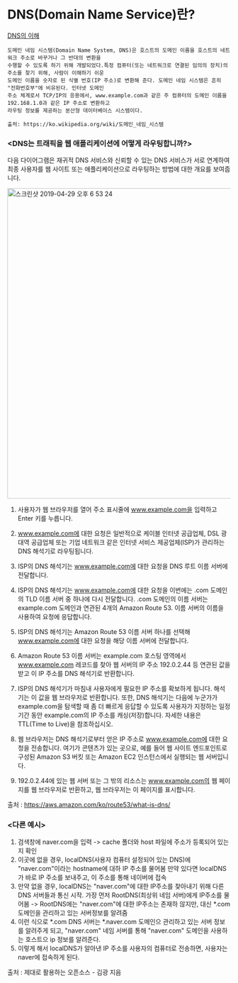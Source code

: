 # DNS(Domain Name Service)란?

[DNS의 이해](https://zzsza.github.io/development/2018/04/16/domain-name-system/)

~~~
도메인 네임 시스템(Domain Name System, DNS)은 호스트의 도메인 이름을 호스트의 네트워크 주소로 바꾸거나 그 반대의 변환을 
수행할 수 있도록 하기 위해 개발되었다.특정 컴퓨터(또는 네트워크로 연결된 임의의 장치)의 주소를 찾기 위해, 사람이 이해하기 쉬운 
도메인 이름을 숫자로 된 식별 번호(IP 주소)로 변환해 준다. 도메인 네임 시스템은 흔히 "전화번호부"에 비유된다. 인터넷 도메인 
주소 체계로서 TCP/IP의 응용에서, www.example.com과 같은 주 컴퓨터의 도메인 이름을 192.168.1.0과 같은 IP 주소로 변환하고
라우팅 정보를 제공하는 분산형 데이터베이스 시스템이다.

출처: https://ko.wikipedia.org/wiki/도메인_네임_시스템
~~~

### <DNS는 트래픽을 웹 애플리케이션에 어떻게 라우팅합니까?>

다음 다이어그램은 재귀적 DNS 서비스와 신뢰할 수 있는 DNS 서비스가 서로 연계하여 최종 사용자를 웹 사이트 또는 
애플리케이션으로 라우팅하는 방법에 대한 개요를 보여줍니다.

<img width="700" alt="스크린샷 2019-04-29 오후 6 53 24" src="https://user-images.githubusercontent.com/48082631/56888931-30fa2900-6ab0-11e9-821e-346c73d78f3f.png">

1. 사용자가 웹 브라우저를 열어 주소 표시줄에 www.example.com을 입력하고 Enter 키를 누릅니다.

2. www.example.com에 대한 요청은 일반적으로 케이블 인터넷 공급업체, DSL 광대역 공급업체 또는 
   기업 네트워크 같은 인터넷 서비스 제공업체(ISP)가 관리하는 DNS 해석기로 라우팅됩니다.
   
3. ISP의 DNS 해석기는 www.example.com에 대한 요청을 DNS 루트 이름 서버에 전달합니다.

4. ISP의 DNS 해석기는 www.example.com에 대한 요청을 이번에는 .com 도메인의 TLD 이름 서버 중 하나에 
   다시 전달합니다. .com 도메인의 이름 서버는 example.com 도메인과 연관된 4개의 Amazon Route 53. 
   이름 서버의 이름을 사용하여 요청에 응답합니다.
   
5. ISP의 DNS 해석기는 Amazon Route 53 이름 서버 하나를 선택해 www.example.com에 대한 요청을 
   해당 이름 서버에 전달합니다.
   
6. Amazon Route 53 이름 서버는 example.com 호스팅 영역에서 www.example.com 레코드를 찾아 
   웹 서버의 IP 주소 192.0.2.44 등 연관된 값을 받고 이 IP 주소를 DNS 해석기로 반환합니다.
   
7. ISP의 DNS 해석기가 마침내 사용자에게 필요한 IP 주소를 확보하게 됩니다. 
   해석기는 이 값을 웹 브라우저로 반환합니다. 또한, DNS 해석기는 다음에 누군가가 example.com을 탐색할 때 
   좀 더 빠르게 응답할 수 있도록 사용자가 지정하는 일정 기간 동안 example.com의 IP 주소를 캐싱(저장)합니다. 
   자세한 내용은 TTL(Time to Live)을 참조하십시오.

8. 웹 브라우저는 DNS 해석기로부터 얻은 IP 주소로 www.example.com에 대한 요청을 전송합니다. 
   여기가 콘텐츠가 있는 곳으로, 예를 들어 웹 사이트 엔드포인트로 구성된 Amazon S3 버킷 또는 
   Amazon EC2 인스턴스에서 실행되는 웹 서버입니다.
   
9. 192.0.2.44에 있는 웹 서버 또는 그 밖의 리소스는 www.example.com의 웹 페이지를 웹 브라우저로 반환하고, 
   웹 브라우저는 이 페이지를 표시합니다.

출처 : https://aws.amazon.com/ko/route53/what-is-dns/

### <다른 예시>
1. 검색창에 naver.com을 입력 -> cache 폴더와 host 파일에 주소가 등록되어 있는지 확인
2. 이곳에 없을 경우, localDNS(사용자 컴퓨터 설정되어 있는 DNS)에 "naver.com"이라는 hostname에 대하 IP 주소를 물어봄
   만약 있다면 localDNS가 바로 IP 주소를 보내주고, 이 주소를 통해 네이버에 접속
3. 만약 없을 경우, localDNS는 "naver.com"에 대한 IP주소를 찾아내기 위해 다른 DNS 서버들과 통신 시작.
   가장 먼저 RootDNS(최상위 네임 서버)에게 IP주소를 물어봄 -> RootDNS에는 "naver.com"에 대한 IP주소는 존재하 않지만,
   대신 *.com 도메인을 관리하고 있는 서버정보를 알려줌
4. 이런 식으로 *.com DNS 서버는 *.naver.com 도메인으 관리하고 있는 서버 정보를 알려주게 되고, "naver.com" 네임 서버를 통해
   "naver.com" 도메인을 사용하는 호스트으 ip 정보를 알려준다.
5. 이렇게 해서 localDNS가 알아낸 IP 주소를 사용자의 컴퓨터로 전송하면, 사용자는 naver에 접속하게 된다. 

출처 : 제대로 활용하는 오픈소스 - 김광 지음
